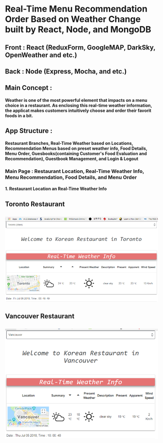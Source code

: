 # Real-Time Menu Recommendation Order Based on Weather Change built by React, Node, and MongoDB

## Front : React (ReduxForm, GoogleMAP, DarkSky, OpenWeather and etc.)
## Back : Node (Express, Mocha, and etc.)

## Main Concept :
#### Weather is one of the most powerful element that impacts on a menu choice in a restaurant. As enclosing this real-time weather information, the applicat makes customers intuitively choose and order their favorit foods in a bit.

## App Structure :
#### Restaurant Branches, Real-Time Weather based on Locations, Recommendation Menus based on preset weather info, Food Details, Menu Order,  Guesbooks(containing Customer's Food Evaluation and Recommendation), Guestbook Management, and Login & Logout

### Main Page : Restaurant Location, Real-Time Weather Info, Menu Recommendation, Food Details, and Menu Order
#### 1. Restaurant Location an Real-Time Weather Info
## Toronto Restaurant
## ![Main Page1](weather_t.PNG)
## Vancouver Restaurant
## ![Main_Page2](weather_v.PNG)
